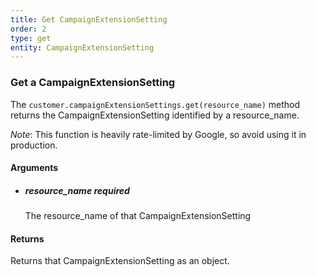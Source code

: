 ```yaml
---
title: Get CampaignExtensionSetting 
order: 2
type: get
entity: CampaignExtensionSetting 
---
```


### Get a CampaignExtensionSetting 

The `customer.campaignExtensionSettings.get(resource_name)` method returns the CampaignExtensionSetting identified by a resource_name. 

_Note_: This function is heavily rate-limited by Google, so avoid using it in production.


#### Arguments

- 	##### resource_name _required_
	The resource_name of that CampaignExtensionSetting


#### Returns

Returns that CampaignExtensionSetting as an object.
